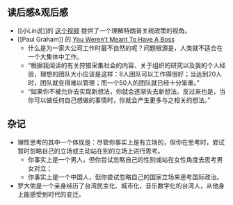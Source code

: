 ## 读后感&观后感

- [[小Lin说]]的 [这个视频](https://www.bilibili.com/video/BV16HEWzcEUK/?spm_id_from=333.1387.homepage.video_card.click&vd_source=5b4c141029b3d309804a79b56a218572) 提供了一个理解特朗普关税政策的视角。
- [[Paul Graham]] 的 [You Weren't Meant To Have A Boss](https://2019.gnimoay.com/25682b3454354abd805fcb448336ba1e)
  - 什么是为一家大公司工作时最不自然的呢？问题根源是，人类就不适合在一个大集体中工作。
  - “根据我阅读的有关狩猎采集社会的内容、关于组织的研究以及我的个人经验，理想的团队大小应该是这样：8人团队可以工作得很好；当达到20人时，团队就变得难以管理；而一个50人的团队就已经十分笨重。”
  - “如果你不被允许去实现新想法，你就会逐渐失去新想法。反过来也是，当你可以做任何自己想做的事情时，你就会产生更多与之相关的想法。”

## 杂记

- 理性思考的其中一个体现是：尽管你事实上是有立场的，但你在思考时，尝试暂时忽略自己的立场或主动站在别的立场上进行思考。
  - 你事实上是一个男人，但你尝试忽略自己的性别或站在女性角度去思考男女对立；
  - 你事实上是一个中国人，但你尝试忽略自己的国家立场来思考国际政治。
- 罗大佑是一个亲身经历了台湾民主化、城市化，音乐数字化的台湾人，从他身上能感受到时代的变迁。
